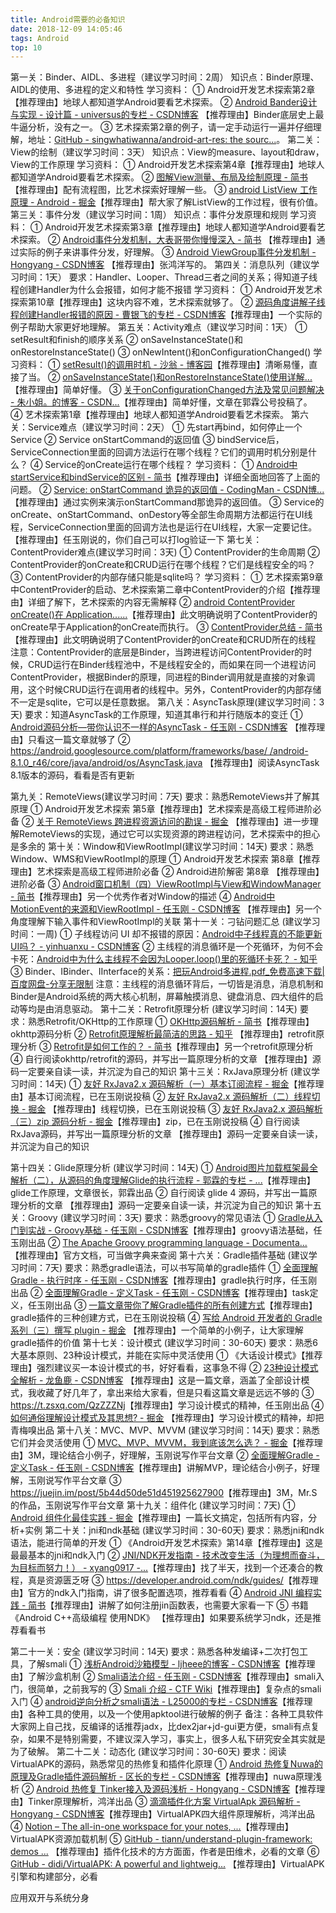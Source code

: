 ```yaml
---
title: Android需要的必备知识
date: 2018-12-09 14:05:46
tags: Android
top: 10
---
```


第一关：Binder、AIDL、多进程（建议学习时间：2周）
知识点：Binder原理、AIDL的使用、多进程的定义和特性
学习资料：
① Android开发艺术探索第2章【推荐理由】地球人都知道学Android要看艺术探索。
② [Android Bander设计与实现 - 设计篇 - universus的专栏 - CSDN博客](https://blog.csdn.net/universus/article/details/6211589) 【推荐理由】Binder底层史上最牛逼分析，没有之一。
③ 艺术探索第2章的例子，请一定手动运行一遍并仔细理解，地址：[GitHub - singwhatiwanna/android-art-res: the sourc...](https://github.com/singwhatiwanna/android-art-res)。
第二关：View的绘制（建议学习时间：3天）
知识点：View的measure、layout和draw，View的工作原理
学习资料：
① Android开发艺术探索第4章【推荐理由】地球人都知道学Android要看艺术探索。
② [图解View测量、布局及绘制原理 - 简书](https://www.jianshu.com/p/3d2c49315d68) 【推荐理由】配有流程图，比艺术探索好理解一些。
③ [android ListView 工作原理 - Android - 掘金](https://juejin.im/entry/5819968bda2f60005dda6a2d)【推荐理由】帮大家了解ListView的工作过程，很有价值。
第三关：事件分发（建议学习时间：1周）
知识点：事件分发原理和规则
学习资料：
① Android开发艺术探索第3章【推荐理由】地球人都知道学Android要看艺术探索。
② [Android事件分发机制，大表哥带你慢慢深入 - 简书](https://www.jianshu.com/p/fc0590afb1bf) 【推荐理由】通过实际的例子来讲事件分发，好理解。
③ [Android ViewGroup事件分发机制 - Hongyang - CSDN博客](https://blog.csdn.net/lmj623565791/article/details/39102591) 【推荐理由】张鸿洋写的。
第四关：消息队列（建议学习时间：1天）
要求：Handler、Looper、Thread三者之间的关系；得知道子线程创建Handler为什么会报错，如何才能不报错
学习资料：
① Android开发艺术探索第10章【推荐理由】这块内容不难，艺术探索就够了。
② [源码角度讲解子线程创建Handler报错的原因 - 曹银飞的专栏 - CSDN博客](https://blog.csdn.net/dfskhgalshgkajghljgh/article/details/52601802)【推荐理由】一个实际的例子帮助大家更好地理解。
第五关：Activity难点（建议学习时间：1天）
① setResult和finish的顺序关系
② onSaveInstanceState()和onRestoreInstanceState()
③ onNewIntent()和onConfigurationChanged()
学习资料：
① [setResult()的调用时机 - 沙翁 - 博客园](https://www.cnblogs.com/shaweng/p/3875825.html)【推荐理由】清晰易懂，直接了当。
② [onSaveInstanceState()和onRestoreInstanceState()使用详解...](https://www.jianshu.com/p/27181e2e32d2)【推荐理由】简单好懂。
③ [关于onConfigurationChanged方法及常见问题解决 - 朱小姐。的博客 - CSDN...](https://blog.csdn.net/qq_27570955/article/details/55046934)【推荐理由】简单好懂，文章在郭霖公号投稿了。
④ 艺术探索第1章【推荐理由】地球人都知道学Android要看艺术探索。
第六关：Service难点（建议学习时间：2天）
① 先start再bind，如何停止一个Service
② Service onStartCommand的返回值
③ bindService后，ServiceConnection里面的回调方法运行在哪个线程？它们的调用时机分别是什么？
④ Service的onCreate运行在哪个线程？
学习资料：
① [Android中startService和bindService的区别 - 简书](https://www.jianshu.com/p/d870f99b675c)【推荐理由】详细全面地回答了上面的问题。
② [Service: onStartCommand 诡异的返回值 - CodingMan - CSDN博...](https://blog.csdn.net/veryitman/article/details/7600008)【推荐理由】通过实例来演示onStartCommand那诡异的返回值。
③ Service的onCreate、onStartCommand、onDestory等全部生命周期方法都运行在UI线程，ServiceConnection里面的回调方法也是运行在UI线程，大家一定要记住。【推荐理由】任玉刚说的，你们自己可以打log验证一下
第七关：ContentProvider难点(建议学习时间：3天)
① ContentProvider的生命周期
② ContentProvider的onCreate和CRUD运行在哪个线程？它们是线程安全的吗？
③ ContentProvider的内部存储只能是sqlite吗？
学习资料：
① 艺术探索第9章中ContentProvider的启动、艺术探索第二章中ContentProvider的介绍【推荐理由】详细了解下，艺术探索的内容无需解释
② [android ContentProvider onCreate()在 Application......](https://www.jianshu.com/p/0f1e36507b9d)【推荐理由】此文明确说明了ContentProvider的onCreate早于Application的onCreate而执行。
③ [ContentProvider总结 - 简书](https://www.jianshu.com/p/cfa46bea6d7b)【推荐理由】此文明确说明了ContentProvider的onCreate和CRUD所在的线程
注意：ContentProvider的底层是Binder，当跨进程访问ContentProvider的时候，CRUD运行在Binder线程池中，不是线程安全的，而如果在同一个进程访问ContentProvider，根据Binder的原理，同进程的Binder调用就是直接的对象调用，这个时候CRUD运行在调用者的线程中。另外，ContentProvider的内部存储不一定是sqlite，它可以是任意数据。
第八关：AsyncTask原理(建议学习时间：3天)
要求：知道AsyncTask的工作原理，知道其串行和并行随版本的变迁
① [Android源码分析—带你认识不一样的AsyncTask - 任玉刚 - CSDN博客](https://blog.csdn.net/singwhatiwanna/article/details/17596225) 【推荐理由】只看这一篇文章就够了
② [https://android.googlesource.com/platform/frameworks/base/ /android-8.1.0_r46/core/java/android/os/AsyncTask.java](https://android.googlesource.com/platform/frameworks/base/+/android-8.1.0_r46/core/java/android/os/AsyncTask.java) 【推荐理由】阅读AsyncTask 8.1版本的源码，看看是否有更新

第九关：RemoteViews(建议学习时间：7天)
要求：熟悉RemoteViews并了解其原理
① Android开发艺术探索 第5章【推荐理由】艺术探索是高级工程师进阶必备
② [关于 RemoteViews 跨进程资源访问的勘误 - 掘金](https://juejin.im/post/5c3b588be51d4551de1da844) 【推荐理由】进一步理解RemoteViews的实现，通过它可以实现资源的跨进程访问，艺术探索中的担心是多余的
第十关：Window和ViewRootImpl(建议学习时间：14天)
要求：熟悉Window、WMS和ViewRootImpl的原理
① Android开发艺术探索 第8章【推荐理由】艺术探索是高级工程师进阶必备
② Android进阶解密 第8章 【推荐理由】进阶必备
③ [Android窗口机制（四）ViewRootImpl与View和WindowManager - 简书](https://www.jianshu.com/p/9da7bfe18374)【推荐理由】另一个优秀作者对Window的描述
④ [Android中MotionEvent的来源和ViewRootImpl - 任玉刚 - CSDN博客](https://blog.csdn.net/singwhatiwanna/article/details/50775201) 【推荐理由】另一个角度理解下输入事件和ViewRootImpl的关联
第十一关：刁钻问题汇总 (建议学习时间：一周)
① 子线程访问 UI 却不报错的原因：[Android中子线程真的不能更新UI吗？ - yinhuanxu - CSDN博客](https://blog.csdn.net/xyh269/article/details/52728861)
② 主线程的消息循环是一个死循环，为何不会卡死：[Android中为什么主线程不会因为Looper.loop()里的死循环卡死？ - 知乎](https://www.zhihu.com/question/34652589)
③ Binder、IBinder、IInterface的关系：[把玩Android多进程.pdf_免费高速下载|百度网盘-分享无限制](https://pan.baidu.com/s/1VImj3EXesFXAqT3pskcSig)
注意：主线程的消息循环背后，一切皆是消息，消息机制和Binder是Android系统的两大核心机制，屏幕触摸消息、键盘消息、四大组件的启动等均是由消息驱动。
第十二关：Retrofit原理分析 (建议学习时间：14天)
要求：熟悉Retrofit/OKHttp的工作原理
① [OKHttp源码解析 - 简书](https://www.jianshu.com/p/27c1554b7fee)【推荐理由】okhttp源码分析
② [Retrofit原理解析最简洁的思路 - 知乎](https://zhuanlan.zhihu.com/p/35121326) 【推荐理由】retrofit原理分析
③ [Retrofit是如何工作的？ - 简书](https://www.jianshu.com/p/cb3a7413b448)【推荐理由】另一个retrofit原理分析
④ 自行阅读okhttp/retrofit的源码，并写出一篇原理分析的文章 【推荐理由】源码一定要亲自读一读，并沉淀为自己的知识
第十三关：RxJava原理分析 (建议学习时间：14天)
① [友好 RxJava2.x 源码解析（一）基本订阅流程 - 掘金](https://juejin.im/post/5a209c876fb9a0452577e830)【推荐理由】基本订阅流程，已在玉刚说投稿
② [友好 RxJava2.x 源码解析（二）线程切换 - 掘金](https://juejin.im/post/5a248206f265da432153ddbc) 【推荐理由】线程切换，已在玉刚说投稿
③ [友好 RxJava2.x 源码解析（三）zip 源码分析 - 掘金](https://juejin.im/post/5ac16a2d6fb9a028b617a82a)【推荐理由】zip，已在玉刚说投稿
④ 自行阅读RxJava源码，并写出一篇原理分析的文章 【推荐理由】源码一定要亲自读一读，并沉淀为自己的知识

第十四关：Glide原理分析 (建议学习时间：14天)
① [Android图片加载框架最全解析（二），从源码的角度理解Glide的执行流程 - 郭霖的专栏 - ...](https://blog.csdn.net/guolin_blog/article/details/53939176)【推荐理由】glide工作原理，文章很长，郭霖出品
② 自行阅读 glide 4 源码，并写出一篇原理分析的文章 【推荐理由】源码一定要亲自读一读，并沉淀为自己的知识
第十五关：Groovy (建议学习时间：3天)
要求：熟悉groovy的常见语法
① [Gradle从入门到实战 - Groovy基础 - 任玉刚 - CSDN博客](https://blog.csdn.net/singwhatiwanna/article/details/76084580)【推荐理由】groovy语法基础，任玉刚出品
② [The Apache Groovy programming language - Documenta...](http://www.groovy-lang.org/documentation.html) 【推荐理由】官方文档，可当做字典来查阅
第十六关：Gradle插件基础 (建议学习时间：7天)
要求：熟悉gradle语法，可以书写简单的gradle插件
① [全面理解Gradle - 执行时序 - 任玉刚 - CSDN博客](https://blog.csdn.net/singwhatiwanna/article/details/78797506)【推荐理由】gradle执行时序，任玉刚出品
② [全面理解Gradle - 定义Task - 任玉刚 - CSDN博客](https://blog.csdn.net/singwhatiwanna/article/details/78898113)【推荐理由】task定义，任玉刚出品
③ [一篇文章带你了解Gradle插件的所有创建方式](https://mp.weixin.qq.com/s/KCpl0CNgwMv0CgvbadNK6A)【推荐理由】gradle插件的三种创建方式，已在玉刚说投稿
④ [写给 Android 开发者的 Gradle 系列（三）撰写 plugin - 掘金](https://juejin.im/post/5b02113a5188254289190671) 【推荐理由】一个简单的小例子，让大家理解gradle插件的价值
第十七关：设计模式 (建议学习时间：30-60天)
要求：熟悉6大基本原则、23种设计模式，并能在实际中灵活使用
① 《大话设计模式》【推荐理由】强烈建议买一本设计模式的书，好好看看，这事急不得
② [23种设计模式全解析 - 龙鱼鹿 - CSDN博客](https://blog.csdn.net/longyulu/article/details/9159589) 【推荐理由】这是一篇文章，涵盖了全部设计模式，我收藏了好几年了，拿出来给大家看，但是只看这篇文章是远远不够的
③  <https://t.zsxq.com/QzZZZNj>【推荐理由】学习设计模式的精神，任玉刚出品
④ [如何通俗理解设计模式及其思想? - 掘金](https://juejin.im/post/5b3cddb6f265da0f8145c049) 【推荐理由】学习设计模式的精神，却把青梅嗅出品
第十八关：MVC、MVP、MVVM (建议学习时间：14天)
要求：熟悉它们并会灵活使用
① [MVC、MVP、MVVM，我到底该怎么选？ - 掘金](https://juejin.im/post/5b3a3a44f265da630e27a7e6)【推荐理由】3M，理论结合小例子，好理解，玉刚说写作平台文章
② [全面理解Gradle - 定义Task - 任玉刚 - CSDN博客](https://blog.csdn.net/singwhatiwanna/article/details/78898113)【推荐理由】讲解MVP，理论结合小例子，好理解，玉刚说写作平台文章
③ <https://juejin.im/post/5b44d50de51d451925627900>【推荐理由】3M，Mr.S的作品，玉刚说写作平台文章
第十九关：组件化 (建议学习时间：7天)
① [Android 组件化最佳实践 - 掘金](https://juejin.im/post/5b5f17976fb9a04fa775658d)【推荐理由】一篇长文搞定，包括所有内容，分析+实例
第二十关：jni和ndk基础 (建议学习时间：30-60天)
要求：熟悉jni和ndk语法，能进行简单的开发
① 《Android开发艺术探索》第14章【推荐理由】这是最最基本的jni和ndk入门
② [JNI/NDK开发指南 - 技术改变生活（为理想而奋斗，为目标而努力！） - xyang0917 -...](https://blog.csdn.net/xyang81/column/info/blogjnindk)【推荐理由】找了半天，找到一个还凑合的教程，真是资源匮乏呀
③ <https://developer.android.com/ndk/guides/>【推荐理由】官方的ndk入门指南，讲了很多配置选项，推荐看看
④ [Android JNI 编程实践 - 简书](https://www.jianshu.com/p/9b83cc5a5ba8)【推荐理由】讲解了如何注册jin函数表，也需要大家看一下
⑤ 书籍《Android C++高级编程 使用NDK》 【推荐理由】如果要系统学习ndk，还是推荐看看书

第二十一关：安全 (建议学习时间：14天)
要求：熟悉各种发编译+二次打包工具，了解smali
① [浅析Android沙箱模型 - ljheee的博客 - CSDN博客](https://blog.csdn.net/ljheee/article/details/53191397)【推荐理由】了解沙盒机制
② [Smali语法介绍 - 任玉刚 - CSDN博客](https://blog.csdn.net/singwhatiwanna/article/details/19019547)【推荐理由】smali入门，很简单，之前我写的
③ [Smali 介绍 - CTF Wiki](https://ctf-wiki.github.io/ctf-wiki/android/basic_operating_mechanism/java_layer/smali/smali/)【推荐理由】复杂点的smali入门
④ [android逆向分析之smali语法 - L25000的专栏 - CSDN博客](https://blog.csdn.net/L25000/article/details/46842013)【推荐理由】各种工具的使用，以及一个使用apktool进行破解的例子
备注：各种工具软件大家网上自己找，反编译的话推荐jadx，比dex2jar+jd-gui更方便，smali有点复杂，如果不是特别需要，不建议深入学习，事实上，很多人私下研究安全其实就是为了破解。
第二十二关：动态化 (建议学习时间：30-60天)
要求：阅读VirtualAPK的源码，熟悉常见的热修复和插件化原理
① [Android 热修复Nuwa的原理及Gradle插件源码解析 - 区长的专栏 - CSDN博客](https://blog.csdn.net/sbsujjbcy/article/details/50812674)【推荐理由】nuwa原理浅析
② [Android 热修复 Tinker接入及源码浅析 - Hongyang - CSDN博客](https://blog.csdn.net/lmj623565791/article/details/54882693)【推荐理由】Tinker原理解析，鸿洋出品
③ [滴滴插件化方案 VirtualApk 源码解析 - Hongyang - CSDN博客](https://blog.csdn.net/lmj623565791/article/details/75000580)【推荐理由】VirtualAPK四大组件原理解析，鸿洋出品
④ [Notion – The all-in-one workspace for your notes, ...](https://www.notion.so/VirtualAPK-1fce1a910c424937acde9528d2acd537)【推荐理由】VirtualAPK资源加载机制
⑤ [GitHub - tiann/understand-plugin-framework: demos ...](https://github.com/tiann/understand-plugin-framework) 【推荐理由】插件化技术的方方面面，作者是田维术，必看的文章
⑥ [GitHub - didi/VirtualAPK: A powerful and lightweig...](https://github.com/didi/VirtualAPK) 【推荐理由】VirtualAPK引擎和构建部分，必看

应用双开与系统分身